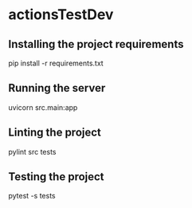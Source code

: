 # actionsTestDev

## Installing the project requirements

pip install -r requirements.txt

## Running the server

uvicorn src.main:app

## Linting the project

pylint src tests

## Testing the project

pytest -s tests
